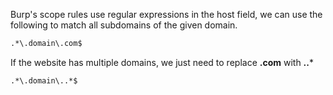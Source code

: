 Burp's scope rules use regular expressions in the host field, we can use the following to match all subdomains of the given domain.
```txt
.*\.domain\.com$
```
If the website has multiple domains, we just need to replace **.com** with **..***
```txt
.*\.domain\..*$
```